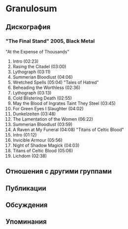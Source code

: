 # Granulosum



## Дискография

### "The Final Stand" 2005, Black Metal

"At the Expense of Thousands" 
1. Intro (02:23) 
2. Rasing the Citadel (03:00) 
3. Lythograph (03:11) 
4. Summerian Bloodlust (04:06) 
5. Wretched Spells (05:04) 
"Tales of Hatred" 
6. Beheading the Worthless (02:36) 
7. Lythograph (03:13) 
8. Cold Blistering Death (02:55) 
9. May the Blood of Ingrates Taint They Steel (03:45) 
10. For Green Eyes I Slaughter (04:02) 
11. Dunkelzeiten (03:48) 
12. The Lamentation of the Women (06:22) 
13. Summerian Bloodlust (03:59) 
14. A Raven at My Funeral (04:08) 
"Titans of Celtic Blood" 
15. Intro (01:12) 
16. Invicible Armour (05:56) 
17. Night of Shadow Magick (04:03) 
18. Titans of Celtic Blood (05:06) 
19. Lichdom (02:38)


## Отношения с другими группами


## Публикации


## Обсуждения


## Упоминания


